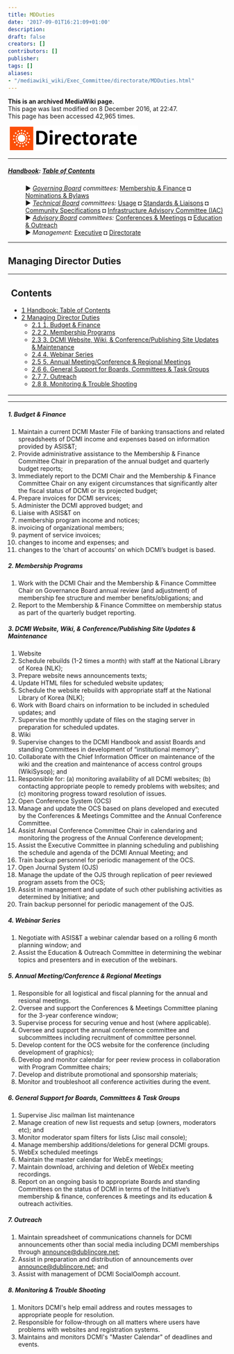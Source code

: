 ```yaml
---
title: MDDuties
date: '2017-09-01T16:21:09+01:00'
description: 
draft: false
creators: []
contributors: []
publisher: 
tags: []
aliases:
- "/mediawiki_wiki/Exec_Committee/directorate/MDDuties.html"
---
```


 **This is an archived MediaWiki page.**  
This page was last modified on 8 December 2016, at 22:47.  
This page has been accessed 42,965 times.

[<img alt="Directorate logo" src="/mediawiki_wiki/images/Directorate_Logo.png" width="300" height="58">](/mediawiki_wiki/images/Directorate_Logo.png "Directorate logo")

* * *

##### [Handbook](/mediawiki_wiki/DCMI_Handbook "DCMI Handbook"): [Table of Contents](/mediawiki_wiki/DCMI_Handbook/ "DCMI Handbook") 
<dl>
<dd> ► <i><a href="/mediawiki_wiki/DCMI_Governing_Board.md" title="DCMI Governing Board">Governing Board</a> committees:</i> <a href="/mediawiki_wiki/DCMI_Governing_Board/finance.md" title="DCMI Governing Board/finance">Membership &amp; Finance</a> ◘ <a href="/mediawiki_wiki/DCMI_Governing_Board/nominations.md" title="DCMI Governing Board/nominations">Nominations &amp; Bylaws</a> 
</dd>
<dd> ► <i><a href="/mediawiki_wiki/DCMI_Technical_Board.md" title="DCMI Technical Board">Technical Board</a> committees:</i> <a href="/mediawiki_wiki/DCMI_Technical_Board/usage.md" title="DCMI Technical Board/usage">Usage</a> ◘ <a href="/mediawiki_wiki/DCMI_Technical_Board/standards.md" title="DCMI Technical Board/standards">Standards &amp; Liaisons</a> ◘ <a href="/mediawiki_wiki/DCMI_Technical_Board/specifications.md" title="DCMI Technical Board/specifications">Community Specifications</a> ◘ <a href="/mediawiki_wiki/DCMI_Technical_Board/infrastructure.md" title="DCMI Technical Board/infrastructure">Infrastructure Advisory Committee (IAC)</a>
</dd>
<dd> ► <i><a href="/mediawiki_wiki/DCMI_Advisory_Board.md" title="DCMI Advisory Board">Advisory Board</a> committees:</i> <a href="/mediawiki_wiki/DCMI_Advisory_Board/meetings.md" title="DCMI Advisory Board/meetings">Conferences &amp; Meetings</a> ◘ <a href="/mediawiki_wiki/DCMI_Advisory_Board/documentation.md" title="DCMI Advisory Board/documentation">Education &amp; Outreach</a>
</dd>
<dd> ► <i>Management:</i> <a href="/mediawiki_wiki/Exec_Committee.md" title="Exec Committee">Executive</a> ◘ <a href="/mediawiki_wiki/Exec_Committee/directorate.md" title="Exec Committee/directorate">Directorate</a>
</dd>
</dl>

* * *

## Managing Director Duties 
<table id="toc" class="toc">
  <tr>
    <td>
      <div id="toctitle">
        <h2>Contents</h2>
      </div>
      <ul>
        <li class="toclevel-1"><a href="#Handbook:_Table_of_Contents"><span class="tocnumber">1</span> <span class="toctext">Handbook: Table of Contents</span></a></li>
        <li class="toclevel-1 tocsection-1">
          <a href="#Managing_Director_Duties"><span class="tocnumber">2</span> <span class="toctext">Managing Director Duties</span></a>
          <ul>
            <li class="toclevel-2 tocsection-2"><a href="#1._Budget_.26_Finance"><span class="tocnumber">2.1</span> <span class="toctext">1. Budget &amp; Finance</span></a></li>
            <li class="toclevel-2 tocsection-3"><a href="#2._Membership_Programs"><span class="tocnumber">2.2</span> <span class="toctext">2. Membership Programs</span></a></li>
            <li class="toclevel-2 tocsection-4"><a href="#3._DCMI_Website.2C_Wiki.2C_.26_Conference.2FPublishing_Site_Updates_.26_Maintenance"><span class="tocnumber">2.3</span> <span class="toctext">3. DCMI Website, Wiki, &amp; Conference/Publishing Site Updates &amp; Maintenance</span></a></li>
            <li class="toclevel-2 tocsection-5"><a href="#4._Webinar_Series"><span class="tocnumber">2.4</span> <span class="toctext">4. Webinar Series</span></a></li>
            <li class="toclevel-2 tocsection-6"><a href="#5._Annual_Meeting.2FConference_.26_Regional_Meetings"><span class="tocnumber">2.5</span> <span class="toctext">5. Annual Meeting/Conference &amp; Regional Meetings</span></a></li>
            <li class="toclevel-2 tocsection-7"><a href="#6._General_Support_for_Boards.2C_Committees_.26_Task_Groups"><span class="tocnumber">2.6</span> <span class="toctext">6. General Support for Boards, Committees &amp; Task Groups</span></a></li>
            <li class="toclevel-2 tocsection-8"><a href="#7._Outreach"><span class="tocnumber">2.7</span> <span class="toctext">7. Outreach</span></a></li>
            <li class="toclevel-2 tocsection-9"><a href="#8._Monitoring_.26_Trouble_Shooting"><span class="tocnumber">2.8</span> <span class="toctext">8. Monitoring &amp; Trouble Shooting</span></a></li>
          </ul>
        </li>
      </ul>
    </td>
  </tr>
</table>


* * *

##### 1. Budget & Finance 

1. Maintain a current DCMI Master File of banking transactions and related spreadsheets of DCMI income and expenses based on information provided by ASIS&T;
2. Provide administrative assistance to the Membership & Finance Committee Chair in preparation of the annual budget and quarterly budget reports;
3. Immediately report to the DCMI Chair and the Membership & Finance Committee Chair on any exigent circumstances that significantly alter the fiscal status of DCMI or its projected budget;
4. Prepare invoices for DCMI services; 
5. Administer the DCMI approved budget; and
6. Liaise with ASIS&T on
  1. membership program income and notices;
  2. invoicing of organizational members;
  3. payment of service invoices;
  4. changes to income and expenses; and
  5. changes to the ‘chart of accounts’ on which DCMI’s budget is based.

##### 2. Membership Programs 

1. Work with the DCMI Chair and the Membership & Finance Committee Chair on Governance Board annual review (and adjustment) of membership fee structure and member benefits/obligations; and
2. Report to the Membership & Finance Committee on membership status as part of the quarterly budget reporting.

##### 3. DCMI Website, Wiki, & Conference/Publishing Site Updates & Maintenance 

1. Website
  1. Schedule rebuilds (1-2 times a month) with staff at the National Library of Korea (NLK);
  2. Prepare website news announcements texts;
  3. Update HTML files for scheduled website updates;
  4. Schedule the website rebuilds with appropriate staff at the National Library of Korea (NLK); 
  5. Work with Board chairs on information to be included in scheduled updates; and
  6. Supervise the monthly update of files on the staging server in preparation for scheduled updates.
2. Wiki
  1. Supervise changes to the DCMI Handbook and assist Boards and standing Committees in development of “institutional memory”; 
  2. Collaborate with the Chief Information Officer on maintenance of the wiki and the creation and maintenance of access control groups (WikiSysop); and
  3. Responsible for: (a) monitoring availability of all DCMI websites; (b) contacting appropriate people to remedy problems with websites; and (c) monitoring progress toward resolution of issues.
3. Open Conference System (OCS)
  1. Manage and update the OCS based on plans developed and executed by the Conferences & Meetings Committee and the Annual Conference Committee.
  2. Assist Annual Conference Committee Chair in calendaring and monitoring the progress of the Annual Conference development; 
  3. Assist the Executive Committee in planning scheduling and publishing the schedule and agenda of the DCMI Annual Meeting; and
  4. Train backup personnel for periodic management of the OCS.
4. Open Journal System (OJS)
  1. Manage the update of the OJS through replication of peer reviewed program assets from the OCS; 
  2. Assist in management and update of such other publishing activities as determined by Initiative; and
  3. Train backup personnel for periodic management of the OJS.

##### 4. Webinar Series 

1. Negotiate with ASIS&T a webinar calendar based on a rolling 6 month planning window; and
2. Assist the Education & Outreach Committee in determining the webinar topics and presenters and in execution of the webinars.

##### 5. Annual Meeting/Conference & Regional Meetings 

1. Responsible for all logistical and fiscal planning for the annual and resional meetings.
2. Oversee and support the Conferences & Meetings Committee planing for the 3-year conference window;
3. Supervise process for securing venue and host (where applicable).
4. Oversee and support the annual conference committee and subcommittees including recruitment of committee personnel.
5. Develop content for the OCS website for the conference (including development of graphics);
6. Develop and monitor calendar for peer review process in collaboration with Program Committee chairs;
7. Develop and distribute promotional and sponsorship materials;
8. Monitor and troubleshoot all conference activities during the event. 

##### 6. General Support for Boards, Committees & Task Groups 

1. Supervise Jisc mailman list maintenance
  1. Manage creation of new list requests and setup (owners, moderators etc); and 
  2. Monitor moderator spam filters for lists (Jisc mail console);
  3. Manage membership additions/deletions for general DCMI groups.
2. WebEx scheduled meetings
  1. Maintain the master calendar for WebEx meetings;
  2. Maintain download, archiving and deletion of WebEx meeting recordings.
3. Report on an ongoing basis to appropriate Boards and standing Committees on the status of DCMI in terms of the Initiative’s membership & finance, conferences & meetings and its education & outreach activities.

##### 7. Outreach 

1. Maintain spreadsheet of communications channels for DCMI announcements other than social media including DCMI memberships through announce@dublincore.net; 
2. Assist in preparation and distribution of announcements over announce@dublincore.net; and
3. Assist with management of DCMI SocialOomph account.

##### 8. Monitoring & Trouble Shooting 

1. Monitors DCMI's help email address and routes messages to appropriate people for resolution.
2. Responsible for follow-through on all matters where users have problems with websites and registration systems.
3. Maintains and monitors DCMI's "Master Calendar" of deadlines and events.

